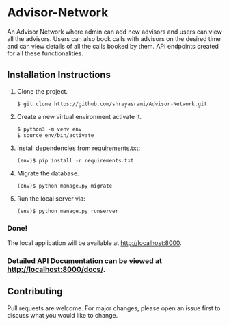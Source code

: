# Advisor-Network

An Advisor Network where admin can add new advisors and users can view all the advisors. Users can also book calls with advisors on the desired time and can view details of all the calls booked by them.
API endpoints created for all these functionalities.

## Installation Instructions

1. Clone the project.
    ```shell
    $ git clone https://github.com/shreyasrami/Advisor-Network.git
    ```

2. Create a new virtual environment activate it.
    ```shell
    $ python3 -m venv env
    $ source env/bin/activate
    ```
3. Install dependencies from requirements.txt:
    ```shell
    (env)$ pip install -r requirements.txt
    ```
     
4. Migrate the database.
    ```shell
    (env)$ python manage.py migrate
    ```

5. Run the local server via:
    ```shell
    (env)$ python manage.py runserver
    ```

### Done!
The local application will be available at <a href="http://localhost:8000" target="_blank">http://localhost:8000</a>.

### Detailed API Documentation can be viewed at <a href="http://localhost:8000/docs/" target="_blank">http://localhost:8000/docs/</a>.

## Contributing
Pull requests are welcome. For major
changes, please open an issue first 
to discuss what you would like to change.